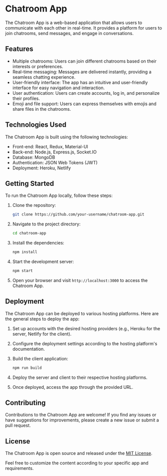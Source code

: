 # Chatroom App

The Chatroom App is a web-based application that allows users to communicate with each other in real-time. It provides a platform for users to join chatrooms, send messages, and engage in conversations.

## Features

- Multiple chatrooms: Users can join different chatrooms based on their interests or preferences.
- Real-time messaging: Messages are delivered instantly, providing a seamless chatting experience.
- User-friendly interface: The app has an intuitive and user-friendly interface for easy navigation and interaction.
- User authentication: Users can create accounts, log in, and personalize their profiles.
- Emoji and file support: Users can express themselves with emojis and share files in the chatrooms.

## Technologies Used

The Chatroom App is built using the following technologies:

- Front-end: React, Redux, Material-UI
- Back-end: Node.js, Express.js, Socket.IO
- Database: MongoDB
- Authentication: JSON Web Tokens (JWT)
- Deployment: Heroku, Netlify

## Getting Started

To run the Chatroom App locally, follow these steps:

1. Clone the repository:

   ```bash
   git clone https://github.com/your-username/chatroom-app.git
   ```

2. Navigate to the project directory:

   ```bash
   cd chatroom-app
   ```

3. Install the dependencies:

   ```bash
   npm install
   ```

4. Start the development server:

   ```bash
   npm start
   ```

5. Open your browser and visit `http://localhost:3000` to access the Chatroom App.

## Deployment

The Chatroom App can be deployed to various hosting platforms. Here are the general steps to deploy the app:

1. Set up accounts with the desired hosting providers (e.g., Heroku for the server, Netlify for the client).

2. Configure the deployment settings according to the hosting platform's documentation.

3. Build the client application:

   ```bash
   npm run build
   ```

4. Deploy the server and client to their respective hosting platforms.

5. Once deployed, access the app through the provided URL.

## Contributing

Contributions to the Chatroom App are welcome! If you find any issues or have suggestions for improvements, please create a new issue or submit a pull request.

## License

The Chatroom App is open source and released under the [MIT License](LICENSE).

Feel free to customize the content according to your specific app and requirements.